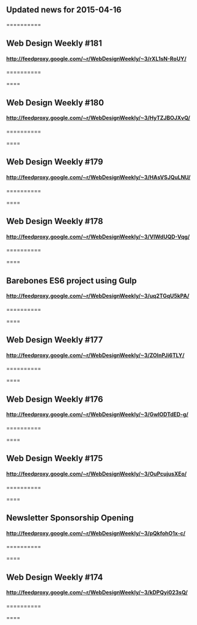 ## Updated news for 2015-04-16 

==========
## Web Design Weekly #181
#### http://feedproxy.google.com/~r/WebDesignWeekly/~3/rXL1sN-RoUY/

==========

====
## Web Design Weekly #180
#### http://feedproxy.google.com/~r/WebDesignWeekly/~3/HyTZJBOJXvQ/

==========

====
## Web Design Weekly #179
#### http://feedproxy.google.com/~r/WebDesignWeekly/~3/HAsVSJQuLNU/

==========

====
## Web Design Weekly #178
#### http://feedproxy.google.com/~r/WebDesignWeekly/~3/VlWdUQD-Vqg/

==========

====
## Barebones ES6 project using Gulp
#### http://feedproxy.google.com/~r/WebDesignWeekly/~3/uq2TGqU5kPA/

==========

====
## Web Design Weekly #177
#### http://feedproxy.google.com/~r/WebDesignWeekly/~3/ZOInPJi6TLY/

==========

====
## Web Design Weekly #176
#### http://feedproxy.google.com/~r/WebDesignWeekly/~3/GwlODTdED-g/

==========

====
## Web Design Weekly #175
#### http://feedproxy.google.com/~r/WebDesignWeekly/~3/OuPcujusXEo/

==========

====
## Newsletter Sponsorship Opening
#### http://feedproxy.google.com/~r/WebDesignWeekly/~3/pQkfohO1x-c/

==========

====
## Web Design Weekly #174
#### http://feedproxy.google.com/~r/WebDesignWeekly/~3/kDPQyi023sQ/

==========

====
